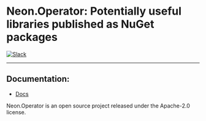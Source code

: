 # Neon.Operator: Potentially useful libraries published as NuGet packages

[![Slack](https://img.shields.io/badge/Slack-4A154B?style=for-the-badge&logo=slack&logoColor=white)](https://communityinviter.com/apps/neonforge/neonforge)

---

## Documentation:
- [Docs](https://docs.neonforge.com/docs/operator-sdk)

Neon.Operator is an open source project released under the Apache-2.0 license.
